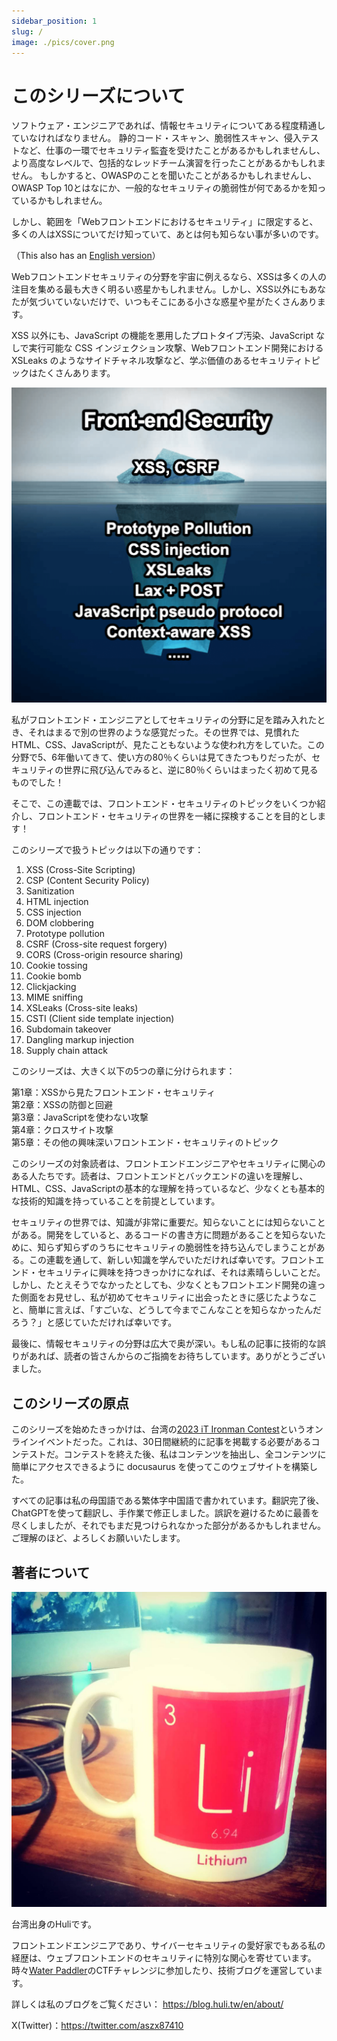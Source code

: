 ```yaml
---
sidebar_position: 1
slug: /
image: ./pics/cover.png
---
```


# このシリーズについて

ソフトウェア・エンジニアであれば、情報セキュリティについてある程度精通していなければなりません。 静的コード・スキャン、脆弱性スキャン、侵入テストなど、仕事の一環でセキュリティ監査を受けたことがあるかもしれませんし、より高度なレベルで、包括的なレッドチーム演習を行ったことがあるかもしれません。 もしかすると、OWASPのことを聞いたことがあるかもしれませんし、OWASP Top 10とはなにか、一般的なセキュリティの脆弱性が何であるかを知っているかもしれません。

しかし、範囲を「Webフロントエンドにおけるセキュリティ」に限定すると、多くの人はXSSについてだけ知っていて、あとは何も知らない事が多いのです。

（This also has an <a href="https://aszx87410.github.io/beyond-xss/en/" target="_self" noopener noreferrer>English version</a>）

Webフロントエンドセキュリティの分野を宇宙に例えるなら、XSSは多くの人の注目を集める最も大きく明るい惑星かもしれません。しかし、XSS以外にもあなたが気づいていないだけで、いつもそこにある小さな惑星や星がたくさんあります。

XSS 以外にも、JavaScript の機能を悪用したプロトタイプ汚染、JavaScript なしで実行可能な CSS インジェクション攻撃、Webフロントエンド開発における XSLeaks のようなサイドチャネル攻撃など、学ぶ価値のあるセキュリティトピックはたくさんあります。

![セキュリティの多様性](pics/01-01.png)

私がフロントエンド・エンジニアとしてセキュリティの分野に足を踏み入れたとき、それはまるで別の世界のような感覚だった。その世界では、見慣れたHTML、CSS、JavaScriptが、見たこともないような使われ方をしていた。この分野で5、6年働いてきて、使い方の80％くらいは見てきたつもりだったが、セキュリティの世界に飛び込んでみると、逆に80％くらいはまったく初めて見るものでした！

そこで、この連載では、フロントエンド・セキュリティのトピックをいくつか紹介し、フロントエンド・セキュリティの世界を一緒に探検することを目的とします！

このシリーズで扱うトピックは以下の通りです：

1. XSS (Cross-Site Scripting)
2. CSP (Content Security Policy)
3. Sanitization
4. HTML injection
5. CSS injection
6. DOM clobbering
7. Prototype pollution
8. CSRF (Cross-site request forgery)
9. CORS (Cross-origin resource sharing)
10. Cookie tossing
11. Cookie bomb
12. Clickjacking
13. MIME sniffing
14. XSLeaks (Cross-site leaks)
15. CSTI (Client side template injection)
16. Subdomain takeover
17. Dangling markup injection
18. Supply chain attack

このシリーズは、大きく以下の5つの章に分けられます：

第1章：XSSから見たフロントエンド・セキュリティ  
第2章：XSSの防御と回避  
第3章：JavaScriptを使わない攻撃  
第4章：クロスサイト攻撃  
第5章：その他の興味深いフロントエンド・セキュリティのトピック 

このシリーズの対象読者は、フロントエンドエンジニアやセキュリティに関心のある人たちです。読者は、フロントエンドとバックエンドの違いを理解し、HTML、CSS、JavaScriptの基本的な理解を持っているなど、少なくとも基本的な技術的知識を持っていることを前提としています。

セキュリティの世界では、知識が非常に重要だ。知らないことには知らないことがある。開発をしていると、あるコードの書き方に問題があることを知らないために、知らず知らずのうちにセキュリティの脆弱性を持ち込んでしまうことがある。この連載を通して、新しい知識を学んでいただければ幸いです。フロントエンド・セキュリティに興味を持つきっかけになれば、それは素晴らしいことだ。しかし、たとえそうでなかったとしても、少なくともフロントエンド開発の違った側面をお見せし、私が初めてセキュリティに出会ったときに感じたようなこと、簡単に言えば、「すごいな、どうして今までこんなことを知らなかったんだろう？」と感じていただければ幸いです。

最後に、情報セキュリティの分野は広大で奥が深い。もし私の記事に技術的な誤りがあれば、読者の皆さんからのご指摘をお待ちしています。ありがとうございました。

## このシリーズの原点

このシリーズを始めたきっかけは、台湾の[2023 iT Ironman Contest](https://ithelp.ithome.com.tw/2023ironman/event)というオンラインイベントだった。これは、30日間継続的に記事を掲載する必要があるコンテストだ。コンテストを終えた後、私はコンテンツを抽出し、全コンテンツに簡単にアクセスできるように docusaurus を使ってこのウェブサイトを構築した。

すべての記事は私の母国語である繁体字中国語で書かれています。翻訳完了後、ChatGPTを使って翻訳し、手作業で修正しました。誤訳を避けるために最善を尽くしましたが、それでもまだ見つけられなかった部分があるかもしれません。ご理解のほど、よろしくお願いいたします。

## 著者について

![](./pics/huli-logo-1080.jpg)

台湾出身のHuliです。

フロントエンドエンジニアであり、サイバーセキュリティの愛好家でもある私の経歴は、ウェブフロントエンドのセキュリティに特別な関心を寄せています。時々[Water Paddler](https://twitter.com/Water_Paddler)のCTFチャレンジに参加したり、技術ブログを運営しています。

詳しくは私のブログをご覧ください： https://blog.huli.tw/en/about/

X(Twitter)：https://twitter.com/aszx87410